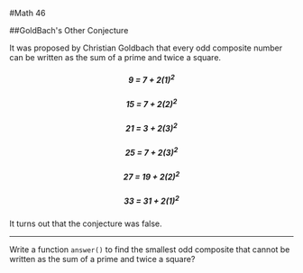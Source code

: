 #Math 46

##GoldBach's Other Conjecture

It was proposed by Christian Goldbach that every odd composite number can be written as the sum of a prime and twice a square.

<h5 style="text-align:center;">9 = 7 + 2(1)<sup>2</sup></h5>
<h5 style="text-align:center;">15 = 7 + 2(2)<sup>2</sup></h5>
<h5 style="text-align:center;">21 = 3 + 2(3)<sup>2</sup></h5>
<h5 style="text-align:center">25 = 7 + 2(3)<sup>2</sup></h5>
<h5 style="text-align:center">27 = 19 + 2(2)<sup>2</sup></h5>
<h5 style="text-align:center;">33 = 31 + 2(1)<sup>2</sup></h5>

It turns out that the conjecture was false.

---
Write a function `answer()` to find the smallest odd composite that cannot be written as the sum of a prime and twice a square?